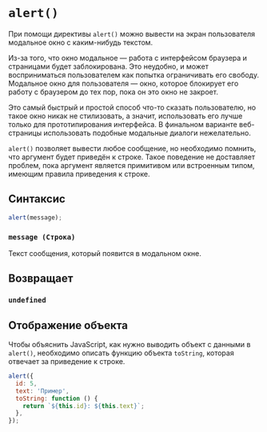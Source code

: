 # `alert()`

При помощи директивы `alert()` можно вывести на экран пользователя модальное окно с каким-нибудь текстом.

Из-за того, что окно модальное — работа с интерфейсом браузера и страницами будет заблокирована. Это неудобно, и может восприниматься пользователем как попытка ограничивать его свободу. Модальное окно для пользователя — окно, которое блокирует его работу с браузером до тех пор, пока он это окно не закроет.

Это самый быстрый и простой способ что-то сказать пользователю, но такое окно никак не стилизовать, а значит, использовать его лучше только для прототипирования интерфейса. В финальном варианте веб-страницы использовать подобные модальные диалоги нежелательно.

`alert()` позволяет вывести любое сообщение, но необходимо помнить, что аргумент будет приведён к строке. Такое поведение не доставляет проблем, пока аргумент является примитивом или встроенным типом, имеющим правила приведения к строке.

## Синтаксис

```js
alert(message);
```

### `message (Строка)`

Текст сообщения, который появится в модальном окне.

## Возвращает

### `undefined`

## Отображение объекта

Чтобы объяснить JavaScript, как нужно выводить объект с данными в `alert()`, необходимо описать функцию объекта `toString`, которая отвечает за приведение к строке.

```js
alert({
  id: 5,
  text: 'Пример',
  toString: function () {
    return `${this.id}: ${this.text}`;
  },
});
```
